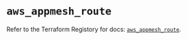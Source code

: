 # `aws_appmesh_route`

Refer to the Terraform Registory for docs: [`aws_appmesh_route`](https://registry.terraform.io/providers/hashicorp/aws/4.67.0/docs/resources/appmesh_route).
